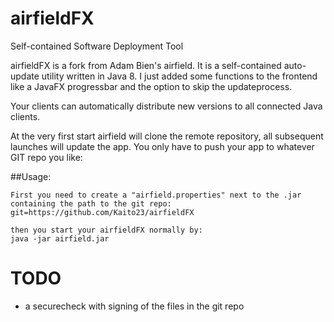 # airfieldFX
Self-contained Software Deployment Tool

airfieldFX is a fork from Adam Bien's airfield.
It is a self-contained auto-update utility written in Java 8. 
I just added some functions to the frontend like a JavaFX progressbar and the
option to skip the updateprocess.

Your clients can automatically distribute new versions to all connected Java clients.

At the very first start airfield will clone the remote repository, all subsequent launches will update the app. You only have to push your app to whatever GIT repo you like:


##Usage:
```
First you need to create a "airfield.properties" next to the .jar containing the path to the git repo:
git=https://github.com/Kaito23/airfieldFX

then you start your airfieldFX normally by:
java -jar airfield.jar 
```

# TODO
- a securecheck with signing of the files in the git repo